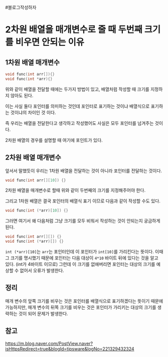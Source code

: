 #블로그작성하자
# 2차원 배열을 매개변수로 줄 때 두번째 크기를 비우면 안되는 이유

## 1차원 배열 매개변수

```cpp
void func(int arr[]){}
void func(int *arr){}
```

위와 같이 배열을 전달할 때에는 두가지 방법이 있고, 배열처럼 작성할 때 크기를 지정하지 않아도 된다.

이는 사실 둘다 포인터를 의미하는 것인데 포인터로 표기하는 것이냐 배열식으로 표기하는 것이냐의 차이인 것 이다. 

즉 우리는 배열을 전달한다고 생각하고 작성했어도 사실은 모두 포인터를 넘겨주는 것이다. 

2차원 배열의 경우를 설명할 때 여기에 포인트가 있다.

## 2차원 배열 매개변수

앞서서 말했듯이 우리는 1차원 배열을 전달하는 것이 아니라 포인터를 전달하는 것이다.

```cpp
void func(int arr[][10]) {}
```

2차원 배열을 매개변수로 할때 위와 같이 두번째의 크기를 지정해주어야 한다. 

그리고 1차원 배열은 결국 포인터의 배열식 표기 이므로 다음과 같이 작성할 수도 있다.

```cpp
void func(int (*arr)[10]) {}
```

그러면 여기서 왜 다음처럼 그냥 크기를 모두 비워서 작성하는 것이 안되는지 궁금하게 된다.

```cpp
void func(int arr[][]) {}
void func(int (*arr)[]) {}
```

`int (*arr)[10]`는 `arr`는 포인터인데 이 포인터가 `int[10]`를 가리킨다는 뜻이다. 이때 그 크기를 명시했기 때문에 포인터는 다음 대상이 `4*10` 바이트 뒤에 있다는 것을 알고 있다. (int가 4바이트 이므로)
그런데 이 크기를 없애버리면 포인터는 대상의 크기를 예상할 수 없어서 오류가 발생한다.

## 정리
매개 변수의 앞쪽 크기를 비우는 것은 포인터를 배열식으로 표기하겠다는 뜻이기 때문에 가능하지만,
매개 변수의 뒤쪽 크기를 비우는 것은 포인터가 가리키는 대상의 크기를 생략하는 것이 되어 문제가 발생한다.

## 참고
https://m.blog.naver.com/PostView.naver?isHttpsRedirect=true&blogId=tipsware&logNo=221329432324